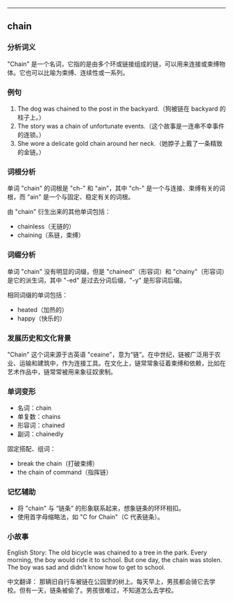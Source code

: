 
---------------
## chain
### 分析词义
"Chain" 是一个名词，它指的是由多个环或链接组成的链，可以用来连接或束缚物体。它也可以比喻为束缚、连续性或一系列。

### 例句
1. The dog was chained to the post in the backyard.（狗被链在 backyard 的柱子上。）
2. The story was a chain of unfortunate events.（这个故事是一连串不幸事件的连锁。）
3. She wore a delicate gold chain around her neck.（她脖子上戴了一条精致的金链。）

### 词根分析
单词 "chain" 的词根是 "ch-" 和 "ain"，其中 "ch-" 是一个与连接、束缚有关的词根，而 "ain" 是一个与固定、稳定有关的词根。

由 "chain" 衍生出来的其他单词包括：
- chainless（无链的）
- chaining（系链，束缚）

### 词缀分析
单词 "chain" 没有明显的词缀，但是 "chained"（形容词）和 "chainy"（形容词）是它的派生词，其中 "-ed" 是过去分词后缀，"-y" 是形容词后缀。

相同词缀的单词包括：
- heated（加热的）
- happy（快乐的）

### 发展历史和文化背景
"Chain" 这个词来源于古英语 "ceaine"，意为“链”。在中世纪，链被广泛用于农业、运输和建筑中，作为连接工具。在文化上，链常常象征着束缚和依赖，比如在艺术作品中，链常常被用来象征奴隶制。

### 单词变形
- 名词：chain
- 单复数：chains
- 形容词：chained
- 副词：chainedly

固定搭配、组词：
- break the chain（打破束缚）
- the chain of command（指挥链）

### 记忆辅助
- 将 "chain" 与 “链条” 的形象联系起来，想象链条的环环相扣。
- 使用首字母缩略法，如 "C for Chain"（C 代表链条）。

### 小故事
English Story:
The old bicycle was chained to a tree in the park. Every morning, the boy would ride it to school. But one day, the chain was stolen. The boy was sad and didn't know how to get to school.

中文翻译：
那辆旧自行车被链在公园里的树上。每天早上，男孩都会骑它去学校。但有一天，链条被偷了。男孩很难过，不知道怎么去学校。

